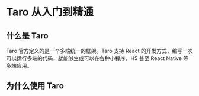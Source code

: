 # Taro 从入门到精通


## 什么是 Taro

Taro 官方定义的是一个多端统一的框架。Taro 支持 React 的开发方式，编写一次可以运行多端的代码，就能够生成可以在各种小程序，H5 甚至 React Native 等多端应用。

## 为什么使用 Taro



